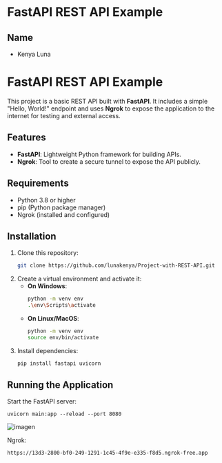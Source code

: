 # FastAPI REST API Example
## Name

- Kenya Luna
   
# FastAPI REST API Example

This project is a basic REST API built with **FastAPI**. It includes a simple "Hello, World!" endpoint and uses **Ngrok** to expose the application to the internet for testing and external access.

## Features
- **FastAPI**: Lightweight Python framework for building APIs.
- **Ngrok**: Tool to create a secure tunnel to expose the API publicly.
## Requirements
- Python 3.8 or higher
- pip (Python package manager)
- Ngrok (installed and configured)

## Installation
1. Clone this repository:
   ```bash
   git clone https://github.com/lunakenya/Project-with-REST-API.git
   
2. Create a virtual environment and activate it:
   - **On Windows**:
     ```bash
     python -m venv env
     .\env\Scripts\activate
     ```
   - **On Linux/MacOS**:
     ```bash
     python -m venv env
     source env/bin/activate
     ```
3. Install dependencies:
   ```bash
   pip install fastapi uvicorn

## Running the Application

Start the FastAPI server:
    
    uvicorn main:app --reload --port 8080

![imagen](https://github.com/user-attachments/assets/69a99e54-dd26-49c1-a217-99bea6b2ff90)

Ngrok:
    
    https://13d3-2800-bf0-249-1291-1c45-4f9e-e335-f8d5.ngrok-free.app

